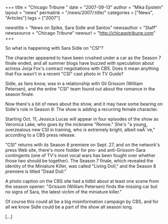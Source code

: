 +++
title = "Chicago Tribune "
date = "2007-09-13"
author = "Mika Epstein"
layout = "news"
permalink = "/news/2007/:title/"
categories = ["News", "Articles"]
tags = ["2007"]

newstitle = "News on Spike, Sara Sidle and Santos"
newsauthor = "Staff"
newssource = "Chicago Tribune"
newsurl = "http://chicagotribune.com"
+++

So what is happening with Sara Sidle on "CSI"?

The character appeared to have been crushed under a car as the Season 7 finale ended, and all summer blogs have buzzed with speculation about actress Jorja Fox's contract negotiations with CBS. Does it mean anything that Fox wasn't in a recent "CSI" cast photo in TV Guide?

Sidle, as fans know, was in a relationship with Gil Grissom (William Petersen), and the entire "CSI" team found out about the romance in the season finale. 

Now there's a bit of news about the show, and it may have some bearing on Sidle's role in Season 8: The show is adding a recurring female character.

Starting Oct. 11, Jessica Lucas will appear in four episodes of the show as Veronica Lake, who goes by the nickname "Ronnie." She's "a young, overzealous new CSI in training, who is extremely bright, albeit naÃ¯ve," according to a CBS press release.

"CSI" returns with its Season 8 premiere on Sept. 27, and on the network's press Web site, there's more fodder for pro- and anti-Grissom-Sara contingents (one of TV's most vocal wars has been fought over whether those two should be together). The Season 7 finale, which revealed the identity of the Miniature Killer, was called "Living Doll," and the Season 8 premiere is titled "Dead Doll."

A photo caption on the CBS site had a tidbit about at least one scene from the season opener: "Grissom (William Petersen) finds the missing car but no signs of Sara, the latest victim of the miniature killer."

Of course this could all be a big misinformation campaign by CBS, and for all we know Sidle could be a part of the show all season long.

[...]